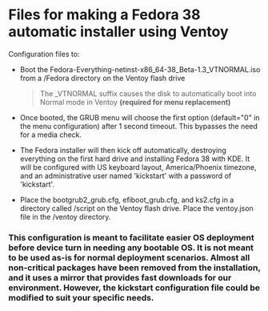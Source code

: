 # Files for making a Fedora 38 automatic installer using Ventoy

Configuration files to:
- Boot the Fedora-Everything-netinst-x86_64-38_Beta-1.3_VTNORMAL.iso from a /Fedora directory on the Ventoy flash drive
	> The _VTNORMAL suffix causes the disk to automatically boot into Normal mode in Ventoy **(required for menu replacement)**
- Once booted, the GRUB menu will choose the first option (default="0" in the menu configuration) after 1 second timeout. This bypasses the need for a media check.
- The Fedora installer will then kick off automatically, destroying everything on the first hard drive and installing Fedora 38 with KDE. It will be configured with US keyboard layout, America/Phoenix timezone, and an administrative user named 'kickstart' with a password of 'kickstart'.


- Place the bootgrub2_grub.cfg, efiboot_grub.cfg, and ks2.cfg in a directory called /script on the Ventoy flash drive. Place the ventoy.json file in the /ventoy directory.
### This configuration is meant to facilitate easier OS deployment before device turn in needing any bootable OS. It is not meant to be used as-is for normal deployment scenarios. Almost all non-critical packages have been removed from the installation, and it uses a mirror that provides fast downloads for our environment. However, the kickstart configuration file could be modified to suit your specific needs.
